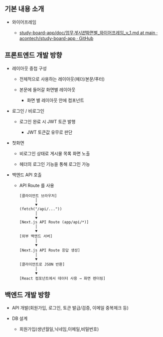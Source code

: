 ## 기본 내용 소개

- 와이어프레임

  - [study-board-app/doc/업무*게시판*화면별\_와이어프레임\_v_1.md at main · acontech/study-board-app · GitHub](https://github.com/acontech/study-board-app/blob/main/doc/%EC%97%85%EB%AC%B4_%EA%B2%8C%EC%8B%9C%ED%8C%90_%ED%99%94%EB%A9%B4%EB%B3%84_%EC%99%80%EC%9D%B4%EC%96%B4%ED%94%84%EB%A0%88%EC%9E%84_v_1.md)

## 프론트엔드 개발 방향

- 레이아웃 중첩 구성

  - 전체적으로 사용하는 레이아웃(헤더/본문/푸터)

  - 본문에 들어갈 화면별 레이아웃

    - 화면 별 레이아웃 안에 컴포넌트

- 로그인 / 비로그인

  - 로그인 완료 시 JWT 토큰 발행

    - JWT 토큰값 유무로 판단

- 첫화면

  - 비로그인 상태로 게시물 목록 화면 노출

  - 헤더의 로그인 기능을 통해 로그인 가능

- 백엔드 API 호출

  - API Route 를 사용

    ```
    [클라이언트 브라우저]
           │
           ▼
    (fetch("/api/..."))
           │
           ▼
    [Next.js API Route (app/api/*)]
           │
           ▼
    [외부 백엔드 서버]
           │
           ▼
    [Next.js API Route 응답 생성]
           │
           ▼
    [클라이언트로 JSON 반환]
           │
           ▼
    [React 컴포넌트에서 데이터 사용 → 화면 렌더링]
    ```

## 백엔드 개발 방향

- API 개발(회원가입, 로그인, 토큰 발급/검증, 이메일 중복체크 등)

- DB 설계

  - 회원가입(생년월일,닉네임,이메일,비밀번호)
